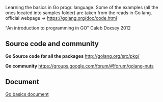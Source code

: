 Learning the basics in Go progr. language. Some of the examples (all the ones located into samples folder) are taken from the reads in Go lang. official webpage -> https://golang.org/doc/code.html 

"An introduction to programming in GO"
Caleb Doxsey
2012

## Source code and community

**Go Source code for all the packages**
http://golang.org/src/pkg/	

**Go community**
https://groups.google.com/forum/#!forum/golang-nuts


## Document

[Go basics document](https://github.com/jfragosoperez/learning-Go/blob/master/docs/basic_doc.pdf)